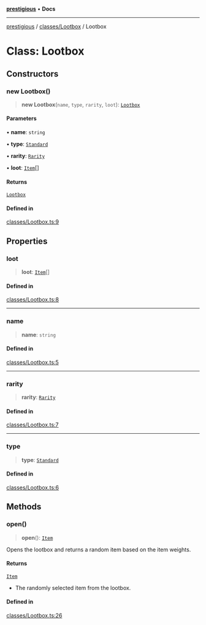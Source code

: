 [**prestigious**](../../../README.md) • **Docs**

***

[prestigious](../../../README.md) / [classes/Lootbox](../README.md) / Lootbox

# Class: Lootbox

## Constructors

### new Lootbox()

> **new Lootbox**(`name`, `type`, `rarity`, `loot`): [`Lootbox`](Lootbox.md)

#### Parameters

• **name**: `string`

• **type**: [`Standard`](../namespaces/Lootbox/enumerations/Type.md#standard)

• **rarity**: [`Rarity`](../namespaces/Lootbox/enumerations/Rarity.md)

• **loot**: [`Item`](../../Item/classes/Item.md)[]

#### Returns

[`Lootbox`](Lootbox.md)

#### Defined in

[classes/Lootbox.ts:9](https://github.com/LightBlueGamer/Prestigious/blob/bceae299d5416ea8756fa7d0aa42b82d959295c3/src/lib/classes/Lootbox.ts#L9)

## Properties

### loot

> **loot**: [`Item`](../../Item/classes/Item.md)[]

#### Defined in

[classes/Lootbox.ts:8](https://github.com/LightBlueGamer/Prestigious/blob/bceae299d5416ea8756fa7d0aa42b82d959295c3/src/lib/classes/Lootbox.ts#L8)

***

### name

> **name**: `string`

#### Defined in

[classes/Lootbox.ts:5](https://github.com/LightBlueGamer/Prestigious/blob/bceae299d5416ea8756fa7d0aa42b82d959295c3/src/lib/classes/Lootbox.ts#L5)

***

### rarity

> **rarity**: [`Rarity`](../namespaces/Lootbox/enumerations/Rarity.md)

#### Defined in

[classes/Lootbox.ts:7](https://github.com/LightBlueGamer/Prestigious/blob/bceae299d5416ea8756fa7d0aa42b82d959295c3/src/lib/classes/Lootbox.ts#L7)

***

### type

> **type**: [`Standard`](../namespaces/Lootbox/enumerations/Type.md#standard)

#### Defined in

[classes/Lootbox.ts:6](https://github.com/LightBlueGamer/Prestigious/blob/bceae299d5416ea8756fa7d0aa42b82d959295c3/src/lib/classes/Lootbox.ts#L6)

## Methods

### open()

> **open**(): [`Item`](../../Item/classes/Item.md)

Opens the lootbox and returns a random item based on the item weights.

#### Returns

[`Item`](../../Item/classes/Item.md)

- The randomly selected item from the lootbox.

#### Defined in

[classes/Lootbox.ts:26](https://github.com/LightBlueGamer/Prestigious/blob/bceae299d5416ea8756fa7d0aa42b82d959295c3/src/lib/classes/Lootbox.ts#L26)
